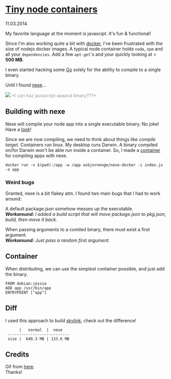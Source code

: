 # [Tiny node containers](/wwc/tiny_node_containers.html)
<div class="date">11.03.2014</div>

My favorite language at the moment is javascipt. It's fun & functional!

Since I'm also working quite a bit with [docker](http://docker.io), I've been frustrated with the size of nodejs docker images. A typical node container holds <code>node</code>, <code>npm</code> and all your <code>dependencies</code>. Add a few <code>apt-get</code>'s and your quickly looking at > **500 MB**.

I even started hacking some [Go](http://golang.org/) solely for the ability to compile to a single binary.

Until I found [nexe](https://github.com/crcn/nexe)...

<img src="https://raw.github.com/jglovier/gifs/gh-pages/excited/ace-ventura-dance.gif" />  
<font color="#999">*I can haz javascript aaaand binary???*</font>  

## Building with nexe

Nexe will compile your node app into a single executable binary. No joke! Have a [look](https://github.com/crcn/nexe)!

Since we are now compiling, we need to think about things like *compile target*. Containers run linux. My desktop runs Darwin. A binary compiled on/for Darwin won't be able run inside a container. So, I made a [container](https://index.docker.io/u/asbjornenge/skylink/) for compiling apps with nexe.
 
	docker run -v $(pwd):/app -w /app asbjornenge/nexe-docker -i index.js -o app

### Weird bugs

Granted, nexe is a bit flakey atm. I found two main bugs that I had to work around:

A default package.json somehow messes up the executable.  
***Workaround:*** *I added a build script that will move package.json to pkg.json, build, then move it back.*  

When passing arguments to a comiled binary, there must exist a first argument.  
***Workaround:*** *Just pass a random first argument.*

## Container

When distributing, we can use the simplest container possible, and just add the binary.

	FROM debian:jessie
	ADD app /usr/bin/app
	ENTRYPOINT ["app"]
	
## Diff

I used this approach to build [skylink](https://github.com/asbjornenge/skylink), check out the difference!

	      |   normal  |  nexe
	 ---------------------------
	 size |  640.3 MB | 133.6 MB

## Credits

Gif from [here](https://github.com/jglovier/gifs).  
Thanks!